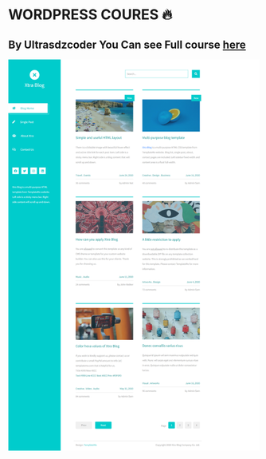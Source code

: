 # WORDPRESS COURES 🔥
## By Ultrasdzcoder You Can see Full course [here](https://www.youtube.com/c/UltrasDzCoder?sub_confirmation=1)


![ultrasdzcoder wordpress course](./screenshot.png)
